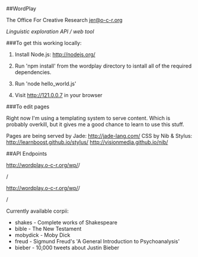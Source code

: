 ##WordPlay

The Office For Creative Research
jer@o-c-r.org

*Linguistic exploration API / web tool*

###To get this working locally:

1. Install Node.js: http://nodejs.org/

2. Run 'npm install' from the wordplay directory to isntall all of the required dependencies.

3. Run 'node hello_world.js'

4. Visit http://121.0.0.7 in your browser

###To edit pages

Right now I'm using a templating system to serve content. Which is probably overkill, but it gives me a good chance to learn to use this stuff.

Pages are being served by Jade: http://jade-lang.com/
CSS by Nib & Stylus: http://learnboost.github.io/stylus/  http://visionmedia.github.io/nib/

##API Endpoints

http://wordplay.o-c-r.org/wp/<corpus>/<search text>/

http://wordplay.o-c-r.org/wp/<corpus>/<search text>/<limit>

Currently available corpii: 

* shakes - Complete works of Shakespeare
* bible - The New Testament
* mobydick - Moby Dick
* freud - Sigmund Freud's 'A General Introduction to Psychoanalysis'
* bieber - 10,000 tweets about Justin Bieber
